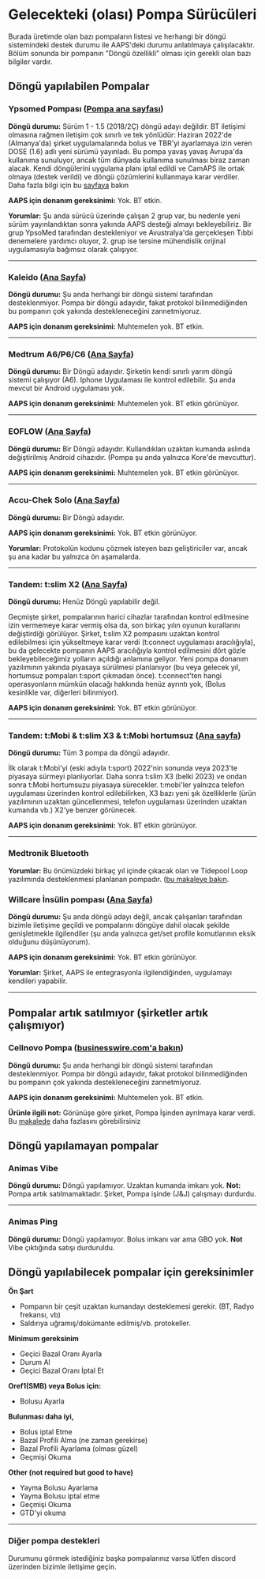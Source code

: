 # Gelecekteki (olası) Pompa Sürücüleri

Burada üretimde olan bazı pompaların listesi ve herhangi bir döngü sistemindeki destek durumu ile AAPS'deki durumu anlatılmaya çalışılacaktır. Bölüm sonunda bir pompanın "Döngü özellikli" olması için gerekli olan bazı bilgiler vardır.

## Döngü yapılabilen Pompalar

### Ypsomed Pompası ([Pompa ana sayfası](https://www.ypsomed.com/en/diabetes-care-mylife.html))

**Döngü durumu:** Sürüm 1 - 1.5 (2018/2Ç) döngü adayı değildir. BT iletişimi olmasına rağmen iletişim çok sınırlı ve tek yönlüdür: Haziran 2022'de (Almanya'da) şirket uygulamalarında bolus ve TBR'yi ayarlamaya izin veren DOSE (1.6) adlı yeni sürümü yayınladı. Bu pompa yavaş yavaş Avrupa'da kullanıma sunuluyor, ancak tüm dünyada kullanıma sunulması biraz zaman alacak. Kendi döngülerini uygulama planı iptal edildi ve CamAPS ile ortak olmaya (destek verildi) ve döngü çözümlerini kullanmaya karar verdiler. Daha fazla bilgi için bu [sayfaya](https://www.mylife-diabetescare.com/en/loop-program.html) bakın

**AAPS için donanım gereksinimi:** Yok. BT etkin.

**Yorumlar:** Şu anda sürücü üzerinde çalışan 2 grup var, bu nedenle yeni sürüm yayınlandıktan sonra yakında AAPS desteği almayı bekleyebiliriz. Bir grup YpsoMed tarafından destekleniyor ve Avustralya'da gerçekleşen Tıbbi denemelere yardımcı oluyor, 2. grup ise tersine mühendislik orijinal uygulamasıyla bağımsız olarak çalışıyor.

* * *

### Kaleido ([Ana Sayfa](https://www.hellokaleido.com/))

**Döngü durumu:** Şu anda herhangi bir döngü sistemi tarafından desteklenmiyor. Pompa bir döngü adayıdır, fakat protokol bilinmediğinden bu pompanın çok yakında destekleneceğini zannetmiyoruz.

**AAPS için donanım gereksinimi:** Muhtemelen yok. BT etkin.

* * *

### Medtrum A6/P6/C6 ([Ana Sayfa](https://www.medtrum.com/product/nanopump.html))

**Döngü durumu:** Bir Döngü adayıdır. Şirketin kendi sınırlı yarım döngü sistemi çalışıyor (A6). Iphone Uygulaması ile kontrol edilebilir. Şu anda mevcut bir Android uygulaması yok.

**AAPS için donanım gereksinimi:** Muhtemelen yok. BT etkin görünüyor.

* * *

### EOFLOW ([Ana Sayfa](http://www.eoflow.com/eng/main/main.html))

**Döngü durumu:** Bir Döngü adayıdır. Kullandıkları uzaktan kumanda aslında değiştirilmiş Android cihazıdır. (Pompa şu anda yalnızca Kore'de mevcuttur).

**AAPS için donanım gereksinimi:** Muhtemelen yok. BT etkin görünüyor.

* * *

### Accu-Chek Solo ([Ana Sayfa](https://www.roche.com/media/releases/med-cor-2018-07-23.htm))

**Döngü durumu:** Bir Döngü adayıdır.

**AAPS için donanım gereksinimi:** Yok. BT etkin görünüyor.

**Yorumlar:** Protokolün kodunu çözmek isteyen bazı geliştiriciler var, ancak şu ana kadar bu yalnızca ön aşamalarda.

* * *

### Tandem: t:slim X2 ([Ana Sayfa](https://www.tandemdiabetes.com/))

**Döngü durumu:** Henüz Döngü yapılabilir değil.

Geçmişte şirket, pompalarının harici cihazlar tarafından kontrol edilmesine izin vermemeye karar vermiş olsa da, son birkaç yılın oyunun kurallarını değiştirdiği görülüyor. Şirket, t:slim X2 pompasını uzaktan kontrol edilebilmesi için yükseltmeye karar verdi (t:connect uygulaması aracılığıyla), bu da gelecekte pompanın AAPS aracılığıyla kontrol edilmesini dört gözle bekleyebileceğimiz yolların açıldığı anlamına geliyor. Yeni pompa donanım yazılımının yakında piyasaya sürülmesi planlanıyor (bu veya gelecek yıl, hortumsuz pompaları t:sport çıkmadan önce). t:connect'ten hangi operasyonların mümkün olacağı hakkında henüz ayrıntı yok, (Bolus kesinlikle var, diğerleri bilinmiyor).

**AAPS için donanım gereksinimi:** Yok. BT etkin görünüyor.

* * *

### Tandem: t:Mobi & t:slim X3 & t:Mobi hortumsuz ([Ana sayfa](https://www.tandemdiabetes.com/about-us/pipeline))

**Döngü durumu:** Tüm 3 pompa da döngü adayıdır.

İlk olarak t:Mobi'yi (eski adıyla t:sport) 2022'nin sonunda veya 2023'te piyasaya sürmeyi planlıyorlar. Daha sonra t:slim X3 (belki 2023) ve ondan sonra t:Mobi hortumsuzu piyasaya sürecekler. t:mobi'ler yalnızca telefon uygulaması üzerinden kontrol edilebilirken, X3 bazı yeni şık özelliklerle (ürün yazılımının uzaktan güncellenmesi, telefon uygulaması üzerinden uzaktan kumanda vb.) X2'ye benzer görünecek.

**AAPS için donanım gereksinimi:** Yok. BT etkin görünüyor.

* * *

### Medtronik Bluetooth

**Yorumlar:** Bu önümüzdeki birkaç yıl içinde çıkacak olan ve Tidepool Loop yazılımında desteklenmesi planlanan pompadır. ([bu makaleye bakın](https://www.tidepool.org/blog/tidepool-loop-medtronic-collaboration).

### Willcare İnsülin pompası ([Ana Sayfa](http://en.shinmyungmedi.com))

**Döngü durumu:** Şu anda döngü adayı değil, ancak çalışanları tarafından bizimle iletişime geçildi ve pompalarını döngüye dahil olacak şekilde genişletmekle ilgilendiler (şu anda yalnızca get/set profile komutlarının eksik olduğunu düşünüyorum).

**AAPS için donanım gereksinimi:** Yok. BT etkin görünüyor.

**Yorumlar:** Şirket, AAPS ile entegrasyonla ilgilendiğinden, uygulamayı kendileri yapabilir.

* * *

## Pompalar artık satılmıyor (şirketler artık çalışmıyor)

### Cellnovo Pompa ([businesswire.com'a bakın](https://www.businesswire.com/news/home/20190328005829/en/Cellnovo-Stops-Manufacturing-and-Commercial-Operations))

**Döngü durumu:** Şu anda herhangi bir döngü sistemi tarafından desteklenmiyor. Pompa bir döngü adayıdır, fakat protokol bilinmediğinden bu pompanın çok yakında destekleneceğini zannetmiyoruz.

**AAPS için donanım gereksinimi:** Muhtemelen yok. BT etkin.

**Ürünle ilgili not:** Görünüşe göre şirket, Pompa İşinden ayrılmaya karar verdi. Bu [makalede](https://diabetogenic.wordpress.com/2019/04/01/and-then-cellnovo-disappeared/?fbclid=IwAR12Ow6gVbEOuD1zw7aNjBwqj5_aPkPipteHY1VHBvT3mchlH2y7Us6ZeAU) daha fazlasını görebilirsiniz

## Döngü yapılamayan pompalar

### Animas Vibe

**Döngü durumu:** Döngü yapılamıyor. Uzaktan kumanda imkanı yok. **Not:** Pompa artık satılmamaktadır. Şirket, Pompa işinde (J&J) çalışmayı durdurdu.

* * *

### Animas Ping

**Döngü durumu:** Döngü yapılamıyor. Bolus imkanı var ama GBO yok. **Not** Vibe çıktığında satışı durduruldu.

## Döngü yapılabilecek pompalar için gereksinimler

**Ön Şart**

- Pompanın bir çeşit uzaktan kumandayı desteklemesi gerekir. (BT, Radyo frekansı, vb)
- Saldırıya uğramış/dokümante edilmiş/vb. protokeller.

**Minimum gereksinim**

- Geçici Bazal Oranı Ayarla
- Durum Al
- Geçici Bazal Oranı İptal Et

**Oref1(SMB) veya Bolus için:**

- Bolusu Ayarla

**Bulunması daha iyi,**

- Bolus iptal Etme
- Bazal Profili Alma (ne zaman gerekirse)
- Bazal Profili Ayarlama (olması güzel)
- Geçmişi Okuma 

**Other (not required but good to have)**

- Yayma Bolusu Ayarlama
- Yayma Bolusu iptal etme
- Geçmişi Okuma
- GTD'yi okuma

* * *

### Diğer pompa destekleri

Durumunu görmek istediğiniz başka pompalarınız varsa lütfen discord üzerinden bizimle iletişime geçin.